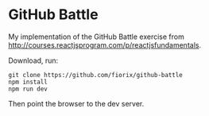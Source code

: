 # GitHub Battle

My implementation of the GitHub Battle exercise from http://courses.reactjsprogram.com/p/reactjsfundamentals.

Download, run:

```
git clone https://github.com/fiorix/github-battle
npm install
npm run dev
```

Then point the browser to the dev server.
